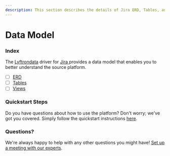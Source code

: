 ```yaml
---
description: This section describes the details of Jira ERD, Tables, and Views.
---
```


# Data Model

### Index

The  [Lyftrondata](https://www.lyftrondata.com/) driver for [Jira](https://www.lyftrondata.com/integration/jira/)[ ](https://www.lyftrondata.com/integration/jira/)provides a data model that enables you to better understand the source platform.

* [ ] [ERD](../../../business-analytics/jira/data-model/erd.md)
* [ ] [Tables](../../../business-analytics/jira/data-model/tables.md)
* [ ] [Views](../../../business-analytics/jira/data-model/views.md)

### Quickstart Steps

Do you have questions about how to use the platform? Don't worry; we've got you covered. Simply follow the quickstart instructions [here](../../../../quickstart-steps.md).

### Questions? <a href="#questions" id="questions"></a>

We're always happy to help with any other questions you might have! [Set up a meeting with our experts](https://www.lyftrondata.com/book-a-meeting/).


